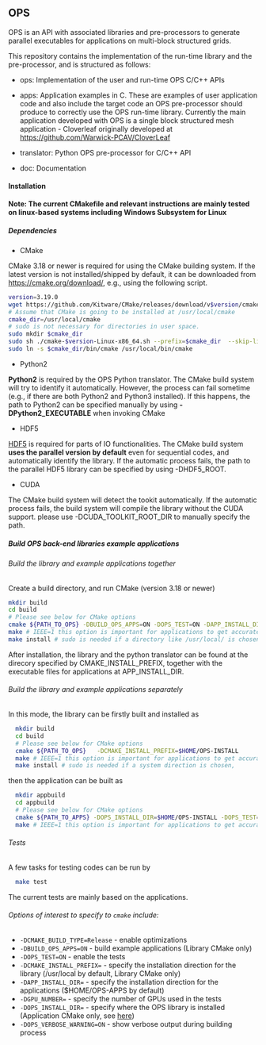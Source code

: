 ## OPS

OPS is an API with associated libraries and pre-processors to generate
parallel executables for applications on multi-block structured grids.


This repository contains the implementation of the run-time library
and the pre-processor, and is structured as follows:

* ops: Implementation of the user and run-time OPS C/C++ APIs

* apps: Application examples in C.
  These are examples of user application code and also include
  the target code an OPS pre-processor should produce to correctly
  use the OPS run-time library.
  Currently the main application developed with OPS is a single
  block structured mesh application - Cloverleaf originally
  developed at https://github.com/Warwick-PCAV/CloverLeaf

* translator: Python OPS pre-processor for C/C++ API

* doc: Documentation

#### Installation

**Note: The current CMakefile and relevant instructions are mainly tested on linux-based systems including Windows Subsystem for Linux**

##### Dependencies

  * CMake

  CMake 3.18 or newer is required for using the CMake building system. If the latest version is not installed/shipped by default, it can be downloaded from https://cmake.org/download/, e.g., using the following script.
  ```bash
  version=3.19.0
  wget https://github.com/Kitware/CMake/releases/download/v$version/cmake-$version-Linux-x86_64.sh
  # Assume that CMake is going to be installed at /usr/local/cmake
  cmake_dir=/usr/local/cmake
  # sudo is not necessary for directories in user space.
  sudo mkdir $cmake_dir
  sudo sh ./cmake-$version-Linux-x86_64.sh --prefix=$cmake_dir  --skip-license
  sudo ln -s $cmake_dir/bin/cmake /usr/local/bin/cmake
  ```

  * Python2

  **Python2** is required by the OPS Python translator. The CMake build system will try to identify it automatically. However, the process can fail sometime (e.g., if there are both Python2 and Python3 installed). If this happens, the path to Python2 can be specified manually by using **-DPython2_EXECUTABLE** when invoking CMake

  * HDF5

  [HDF5](https://www.hdfgroup.org/solutions/hdf5) is required for parts of IO functionalities. The CMake build system **uses the parallel version by default** even for sequential codes, and automatically identify the library. If the automatic process fails, the path to the parallel HDF5 library can be specified by using -DHDF5_ROOT.

  * CUDA

  The CMake build system will detect the tookit automatically. If the automatic process fails, the build system will compile the library without the CUDA support.  please use -DCUDA_TOOLKIT_ROOT_DIR to manually specify the path.

<!-- 1. Set up environmental variables:

  * `CUDA_PATH` - Installation directory of CUDA, usually `/usr/local/cuda` (to build CUDA libs and applications, only needed if CUDA cannot be found in standard locations, or to enable OpenCL)
  * `MPI_HOME` - Installation directory of MPI (to build MPI based distributed memory libs and applications) only needed if MPI not installed in standard locations
  * `HDF5_ROOT` - Installation directory of HDF5 (to support HDF5 based File I/O) if HDF5 not installed in standard location -->


##### Build OPS back-end libraries example applications
###### Build the library and example applications together

  Create a build directory, and run CMake (version 3.18 or newer)
  ```bash
  mkdir build
  cd build
  # Please see below for CMake options
  cmake ${PATH_TO_OPS} -DBUILD_OPS_APPS=ON -DOPS_TEST=ON -DAPP_INSTALL_DIR=$HOME/OPS-APP -DCMAKE_INSTALL_PREFIX=$HOME/OPS-INSTALL -DGPU_NUMBER=1
  make # IEEE=1 this option is important for applications to get accurate results
  make install # sudo is needed if a directory like /usr/local/ is chosen.
  ```
After installation, the library and the python translator can be found at the direcory specified by CMAKE_INSTALL_PREFIX, together with the executable files for applications at APP_INSTALL_DIR.

######  Build the library and example applications separately

In this mode, the library can be firstly built and installed as

```bash
  mkdir build
  cd build
  # Please see below for CMake options
  cmake ${PATH_TO_OPS}   -DCMAKE_INSTALL_PREFIX=$HOME/OPS-INSTALL
  make # IEEE=1 this option is important for applications to get accurate results
  make install # sudo is needed if a system direction is chosen,
  ```
then the application can be built as

```bash
  mkdir appbuild
  cd appbuild
  # Please see below for CMake options
  cmake ${PATH_TO_APPS} -DOPS_INSTALL_DIR=$HOME/OPS-INSTALL -DOPS_TEST=ON -DAPP_INSTALL_DIR=$HOME/OPS-APP -DGPU_NUMBER=1
  make # IEEE=1 this option is important for applications to get accurate results
  ```
###### Tests

A few tasks for testing codes can be run by
```bash
  make test
  ```
The current tests are mainly based on the applications.
###### Options of interest to specify to `cmake` include:

  * `-DCMAKE_BUILD_TYPE=Release` - enable optimizations
  * `-DBUILD_OPS_APPS=ON` - build example applications (Library CMake only)
  * `-DOPS_TEST=ON` - enable the tests
  * `-DCMAKE_INSTALL_PREFIX=` - specify the installation direction for the library (/usr/local by default, Library CMake only)
  * `-DAPP_INSTALL_DIR=` - specify the installation direction for the applications ($HOME/OPS-APPS by default)
  * `-DGPU_NUMBER=` - specify the number of GPUs used in the tests
  * `-DOPS_INSTALL_DIR=` - specify where the OPS library is installed (Application CMake only, see [here](#build-the-library-and-example-applications-separately))
  * `-DOPS_VERBOSE_WARNING=ON` - show verbose output during building process
  <!-- * `-DHDF5_PREFER_PARALLEL=ON` - build using parallel HDF5, rather than serial HDF5 libraries -->
  <!-- * `-DBUILD_OPS_FROTRAN=ON` - enable building OPS Fortran libraries. -->

